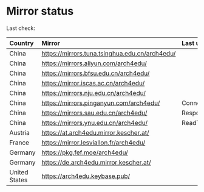 <script src="./time.js"></script>
# Mirror status
Last check: <script type="text/javascript">localize(1670105904.5256572);</script>

|Country|Mirror|Last update|
|:------|:-----|:----------|
|China|https://mirrors.tuna.tsinghua.edu.cn/arch4edu/|<script type="text/javascript">localize(1670092400);</script>|
|China|https://mirrors.aliyun.com/arch4edu/|<script type="text/javascript">localize(1670049224);</script>|
|China|https://mirrors.bfsu.edu.cn/arch4edu/|<script type="text/javascript">localize(1670049224);</script>|
|China|https://mirror.iscas.ac.cn/arch4edu/|<script type="text/javascript">localize(1670049224);</script>|
|China|https://mirrors.nju.edu.cn/arch4edu/|<script type="text/javascript">localize(1670049224);</script>|
|China|https://mirrors.pinganyun.com/arch4edu/|ConnectTimeout|
|China|https://mirrors.sau.edu.cn/arch4edu/|Response 500|
|China|https://mirrors.ynu.edu.cn/arch4edu/|ReadTimeout|
|Austria|https://at.arch4edu.mirror.kescher.at/|<script type="text/javascript">localize(1670092400);</script>|
|France|https://mirror.lesviallon.fr/arch4edu/|<script type="text/javascript">localize(1670049224);</script>|
|Germany|https://pkg.fef.moe/arch4edu/|<script type="text/javascript">localize(1670092400);</script>|
|Germany|https://de.arch4edu.mirror.kescher.at/|<script type="text/javascript">localize(1670092400);</script>|
|United States|https://arch4edu.keybase.pub/|<script type="text/javascript">localize(1670049224);</script>|

<script src="./tablefilter/tablefilter.js"></script>
<script src="./table.js"></script>